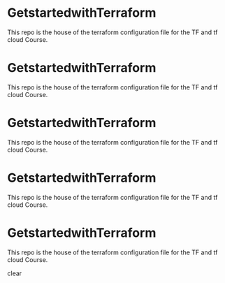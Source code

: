 # GetstartedwithTerraform
This repo is the house of the terraform configuration file for the TF and tf cloud Course.


# GetstartedwithTerraform
This repo is the house of the terraform configuration file for the TF and tf cloud Course.




# GetstartedwithTerraform
This repo is the house of the terraform configuration file for the TF and tf cloud Course.




# GetstartedwithTerraform
This repo is the house of the terraform configuration file for the TF and tf cloud Course.




# GetstartedwithTerraform
This repo is the house of the terraform configuration file for the TF and tf cloud Course.


clear